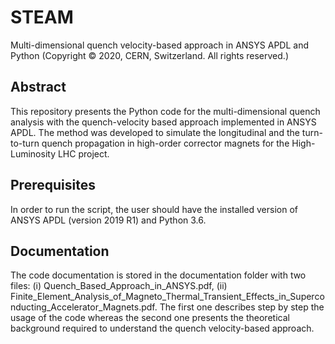 # **STEAM** 
Multi-dimensional quench velocity-based approach in ANSYS APDL and Python
(Copyright © 2020, CERN, Switzerland. All rights reserved.)

## Abstract
This repository presents the Python code for the multi-dimensional quench analysis with the quench-velocity based 
approach implemented in ANSYS APDL. The method was developed to simulate the longitudinal and the turn-to-turn quench 
propagation in high-order corrector magnets for the High-Luminosity LHC project. 

## Prerequisites
In order to run the script, the user should have the installed version of ANSYS APDL (version 2019 R1) and Python 3.6.

## Documentation
The code documentation is stored in the documentation folder with two files: (i) Quench_Based_Approach_in_ANSYS.pdf, 
(ii) Finite_Element_Analysis_of_Magneto_Thermal_Transient_Effects_in_Superconducting_Accelerator_Magnets.pdf. 
The first one describes step by step the usage of the code whereas the second one presents the theoretical background 
required to understand the quench velocity-based approach.


